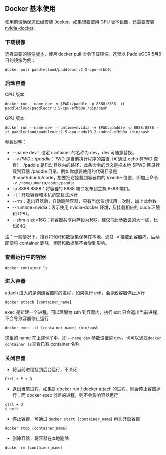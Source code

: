 ## Docker 基本使用

使用前请确保您已经安装 [Docker](https://docs.docker.com/desktop/)，如果想要使用 GPU 版本镜像，还需要安装 [nvidia-docker](https://docs.nvidia.com/datacenter/cloud-native/container-toolkit/install-guide.html#supported-platforms)。

### 下载镜像

选择需要的[镜像版本](https://hub.docker.com/repositories)，使用 docker pull 命令下载镜像，这里以 PaddleOCR 5月9日的镜像为例：

```
docker pull paddlecloud/paddleocr:2.5-cpu-efbb0a
```

### 启动容器

CPU 版本

```
docker run --name dev -v $PWD:/paddle -p 8888:8888 -it paddlecloud/paddleocr:2.5-cpu-efbb0a /bin/bash
```

GPU 版本

```
docker run --name dev --runtime=nvidia -v $PWD:/paddle -p 8888:8888 -it paddlecloud/paddleocr:2.5-gpu-cuda10.2-cudnn7-efbb0a /bin/bash
```

参数说明：

- --name dev：设定 container 的名称为 dev，dev 可随意替换。
- --v $PWD:/paddle：$PWD 是当前执行程序的路径（可通过 echo $PWD 查看），/paddle 是启动容器内的路径，此条命令的含义是把本地 $PWD 目录挂载到容器 /paddle 目录。例如你想要使用的代码目录是 /home/ubuntu/code，想要把它挂载到容器内的 /paddle 位置，即加上命令 `-v /home/ubuntu/code:/paddle`
- -p 8888:8888：将容器的 8888 端口发布到主机 8888 端口。
- -it：开启容器和本机的交互式运行
- --rm：退出容器后，自动删除容器，只有当您仅想试用一次时，加上此参数
- --runtime=nvidia：表示使用 nvidia-docker 环境，及挂载相应的 cuda 环境和 GPU。
- --shm-size=16G：将容器共享内存设为16G，建议将此参数设的大一些，比如64G。

注：一般情况下，推荐将代码和数据集保存在本地，通过 -v 挂载到容器内，后续即使将 container 删除，代码和数据集不会受到影响。

### 查看运行中的容器

```
docker container ls
```

### 进入容器
attach 进入的是创建容器时的进程，如果执行 exit，会导致容器停止运行
```
docker attach [container_name]
```
exec 是新建一个进程，可以理解为 ssh 到容器内，执行 exit 只会退出当前进程，不会导致容器停止运行
```
docker exec -it [container_name] /bin/bash
```

这里的 name 在上述例子中，即 `--name dev` 参数设置的 dev，也可以通过`docker container ls`查看已有 container 名称

### 关闭容器
- 将当前进程挂到后台运行，不关闭
```
Ctrl + P + Q
```
- 退出当前进程，如果是 docker run / docker attach 的进程，则会停止容器运行；而 docker exec 创建的进程，则不会影响容器运行

```
ctrl + D
$ exit
```

- 停止容器，可通过 `docker start [container_name]` 再次开启容器

```
docker stop [container_name]
```

- 删除容器，将容器在本地删除

```
docker rm [container_name]
```

